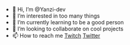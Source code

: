 - 👋 Hi, I’m @Yanzi-dev
- 👀 I’m interested in too many things
- 🌱 I’m currently learning to be a good person
- 💞️ I’m looking to collaborate on cool projects
- 📫 How to reach me [Twitch](https://twitch.tv/yanzi__) [Twitter](https://twitter.com/Yanziweb)

<!---
Yanzi-dev/Yanzi-dev is a ✨ special ✨ repository because its `README.md` (this file) appears on your GitHub profile.
You can click the Preview link to take a look at your changes.
--->
